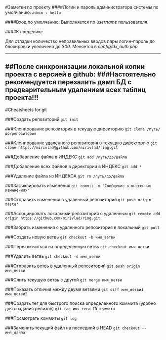 #Заметки по проекту
####Логин и пароль администратора системы по умолчанию:
``admin : hello``

####Вход по умолчанию:
Выполняется по *username* пользователя.

####К сведению:

Для отладки количество неправильных вводов пары логин-пароль до блокировки увеличено до *300*. Меняется в *config/dx_auth.php*

-----
##После синхронизации локальной копии проекта с версией в github:
###Настоятельно рекомендуется перезалить дамп БД с предварительным удалением всех таблиц проекта!!!
-----

#Cheatsheets for git


###Создать репозиторий
``git init``

###Клонирование репозитория в текущую директорию
``git clone /путь/до/репозитория``

###Клонирование удаленного репозитория в текущую директорию
``git clone https://mirivlad@github.com/mirivlad/ring.git``

###Добавление файла в ИНДЕКС
``git add /путь/до/файла``

###Добавление всех файлов в директории в ИНДЕКС
``git add *``

###Удаление файла из ИНДЕКСА
``git rm /путь/до/файла``

###Зафиксировать изменения
``git commit -m 'Сообщение о внесенных изменениях'``

###Отправить изменения в удаленный репозиторий
``git push origin master``

###Ассоциировать локальный репозиторий с удаленным
``git remote add origin https://github.com/mirivlad/ring.git``

###Забрать изменения с удаленного репозитория в локальный
``git pull``

###Создать новую ветвь
``git checkout -b имя_ветви``

###Переключиться на определенную ветвь
``git checkout имя_ветви``

###Удалить ветвь
``git checkout -d имя_ветви``

###Отправить ветвь в удаленный репозиторий
``git push origin имя_ветви``

###Слить текущую ветвь с другой
``git merge имя_ветви``

###Показать отличия между двумя ветвями
``git diff имя_ветви1 имя_ветви2``

###Создать тег для быстрого поиска определенного коммита (удобно для  создания релизов)
``git tag имя_тега ID_коммита``

###Посмотреть коммиты
``git log``

###Заменить текущий файл на последний в HEAD
``git checkout -- имя_файла``
